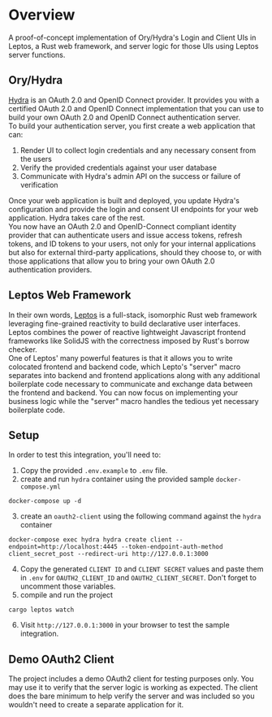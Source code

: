 # Overview
A proof-of-concept implementation of Ory/Hydra's Login and Client UIs in Leptos, a Rust web framework, and server logic for those UIs using Leptos server functions.

## Ory/Hydra
[Hydra](https://www.ory.sh/docs/oauth2-oidc/) is an OAuth 2.0 and OpenID Connect provider. It provides you with a certified OAuth 2.0 and OpenID Connect implementation that you can use to build your own OAuth 2.0 and OpenID Connect authentication server.  
To build your authentication server, you first create a web application that can:
1. Render UI to collect login credentials and any necessary consent from the users
2. Verify the provided credentials against your user database
3. Communicate with Hydra's admin API on the success or failure of verification  

Once your web application is built and deployed, you update Hydra's configuration and provide the login and consent UI endpoints for your web application. Hydra takes care of the rest.  
You now have an OAuth 2.0 and OpenID-Connect compliant identity provider that can authenticate users and issue access tokens, refresh tokens, and ID tokens to your users, not only for your internal applications but also for external third-party applications, should they choose to, or with those applications that allow you to bring your own OAuth 2.0 authentication providers.

## Leptos Web Framework
In their own words, [Leptos](https://github.com/leptos-rs/leptos) is a full-stack, isomorphic Rust web framework leveraging fine-grained reactivity to build declarative user interfaces.  
Leptos combines the power of reactive lightweight Javascript frontend frameworks like SolidJS with the correctness imposed by Rust's borrow checker.  
One of Leptos' many powerful features is that it allows you to write colocated frontend and backend code, which Lepto's "server" macro separates into backend and frontend applications along with any additional boilerplate code necessary to communicate and exchange data between the frontend and backend. You can now focus on implementing your business logic while the "server" macro handles the tedious yet necessary boilerplate code.

## Setup
In order to test this integration, you'll need to:
1. Copy the provided `.env.example` to `.env` file.
2. create and run `hydra` container using the provided sample `docker-compose.yml`
```
docker-compose up -d
```
3. create an `oauth2-client` using the following command against the `hydra` container
```
docker-compose exec hydra hydra create client --endpoint=http://localhost:4445 --token-endpoint-auth-method client_secret_post --redirect-uri http://127.0.0.1:3000
```
4. Copy the generated `CLIENT ID` and `CLIENT SECRET` values and paste them in `.env` for `OAUTH2_CLIENT_ID` and `OAUTH2_CLIENT_SECRET`. Don't forget to uncomment those variables.
5. compile and run the project
```
cargo leptos watch
```
6. Visit `http://127.0.0.1:3000` in your browser to test the sample integration.

## Demo OAuth2 Client
The project includes a demo OAuth2 client for testing purposes only. You may use it to verify that the server logic is working as expected. The client does the bare minimum to help verify the server and was included so you wouldn't need to create a separate application for it.
